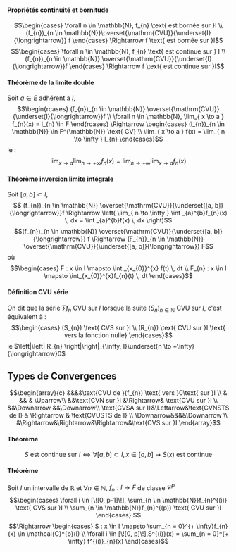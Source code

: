 #### Propriétés continuité et bornitude
$$\begin{cases}
\forall n \in \mathbb{N}, f_{n} \text{ est bornée sur }I \\
(f_{n})_{n \in \mathbb{N}}\overset{\mathrm{CVU}}{\underset{I}{\longrightarrow}} f
\end{cases} \Rightarrow f \text{ est bornée sur }I$$
$$\begin{cases}
\forall n \in \mathbb{N}, f_{n} \text{ est continue sur } I \\
(f_{n})_{n \in \mathbb{N}} \overset{\mathrm{CVU}}{\underset{I}{\longrightarrow}}f
\end{cases} \Rightarrow f \text{ est continue sur }I$$

#### Théorème de la limite double
Soit $a \in E$ adhérent à $I$,
$$\begin{rcases}
(f_{n})_{n \in \mathbb{N}} \overset{\mathrm{CVU}}{\underset{I}{\longrightarrow}}f \\
\forall n \in \mathbb{N}, \lim_{ x \to a } f_{n}(x) = l_{n} \in F
\end{rcases} \Rightarrow \begin{cases}
(l_{n})_{n \in \mathbb{N}} \in F^{\mathbb{N}} \text{ CV} \\
\lim_{ x \to a } f(x) = \lim_{ n \to \infty } l_{n}
\end{cases}$$
ie :
$$\lim_{ x \to a } \lim_{ n \to +\infty } f_{n}(x)  = \lim_{ n \to +\infty } \lim_{ x \to a } f_{n}(x)$$

#### Théorème inversion limite intégrale
Soit $[a, b]\subset I$, 
$$ (f_{n})_{n \in \mathbb{N}} \overset{\mathrm{CVU}}{\underset{[a, b]}{\longrightarrow}}f \Rightarrow \left( \lim_{ n \to \infty } \int _{a}^{b}f_{n}(x) \, dx  = \int _{a}^{b}f(x) \, dx \right)$$
$$(f_{n})_{n \in \mathbb{N}} \overset{\mathrm{CVU}}{\underset{[a, b]}{\longrightarrow}} f \Rightarrow (F_{n})_{n \in \mathbb{N}} \overset{\mathrm{CVU}}{\underset{[a, b]}{\longrightarrow}} F$$
où
$$\begin{cases}
F : x \in I \mapsto \int _{x_{0}}^{x} f(t) \, dt  \\
F_{n} : x \in I \mapsto \int_{x_{0}}^{x}f_{n}(t) \, dt 
\end{cases}$$

#### Définition CVU série
On dit que la série $\sum f_{n}$ CVU sur $I$ lorsque la suite $(S_{n})_{n \in \mathbb{N}}$ CVU sur $I$, c'est équivalent à : 
$$\begin{cases}
(S_{n}) \text{ CVS sur }I \\
(R_{n}) \text{ CVU sur }I \text{ vers la fonction nulle}
\end{cases}$$
ie $\left|\left| R_{n} \right|\right|_{\infty, I}\underset{n \to +\infty}{\longrightarrow}0$

## Types de Convergences
$$\begin{array}{c}
 &&&&\text{CVU de }(f_{n}) \text{ vers }0\text{ sur }I \\
 & &&  & \Uparrow\\
&&\text{CVN sur }I &\Rightarrow& \text{CVU sur }I \\
&&\Downarrow &&\Downarrow\\
\text{CVSA sur I}&\Leftarrow&\text{CVNSTS de I} & \Rightarrow & \text{CVUSTS de I} \\
\Downarrow&&&&\Downarrow \\
&\Rightarrow&\Rightarrow&\Rightarrow&\text{CVS sur }I
\end{array}$$

#### Théorème
$$S \text{ est continue sur }I \Leftrightarrow \forall [a, b]\subset I, x \in [a, b] \mapsto S(x) \text{ est continue}$$

#### Théorème
Soit $I$ un intervalle de $\mathbb{R}$ et $\forall n \in \mathbb{N}$, $f_{n}: I \to F$ de classe $\mathcal{C}^{p}$
$$\begin{cases}
\forall i \in [\![0, p-1]\!], \sum_{n \in \mathbb{N}}f_{n}^{(i)} \text{ CVS sur }I \\
\sum_{n \in \mathbb{N}}f_{n}^{(p)} \text{ CVU sur }I
\end{cases} $$
$$\Rightarrow \begin{cases}
S : x \in I \mapsto \sum_{n = 0}^{+ \infty}f_{n}(x) \in \mathcal{C}^{p}(I) \\
\forall i \in [\![0, p]\!],S^{(i)}(x) = \sum_{n = 0}^{+ \infty} f^{(i)}_{n}(x)
\end{cases}$$
